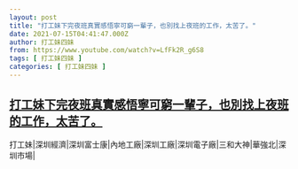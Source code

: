 ```yaml
---
layout: post
title: "打工妹下完夜班真實感悟寧可窮一輩子，也別找上夜班的工作，太苦了。"
date: 2021-07-15T04:41:47.000Z
author: 打工妹四妹
from: https://www.youtube.com/watch?v=LfFk2R_g6S8
tags: [ 打工妹四妹 ]
categories: [ 打工妹四妹 ]
---
```

<!--1626324107000-->
[打工妹下完夜班真實感悟寧可窮一輩子，也別找上夜班的工作，太苦了。](https://www.youtube.com/watch?v=LfFk2R_g6S8)
------

<div>
打工妹|深圳經濟|深圳富士康|內地工廠|深圳工廠|深圳電子廠|三和大神|華強北|深圳市場|
</div>
